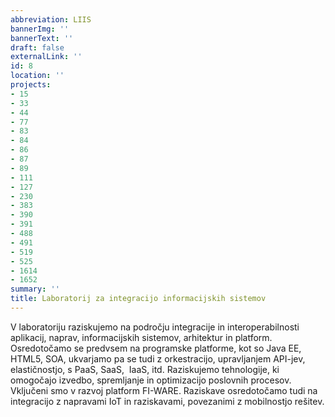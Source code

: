 ```yaml
---
abbreviation: LIIS
bannerImg: ''
bannerText: ''
draft: false
externalLink: ''
id: 8
location: ''
projects:
- 15
- 33
- 44
- 77
- 83
- 84
- 86
- 87
- 89
- 111
- 127
- 230
- 383
- 390
- 391
- 488
- 491
- 519
- 525
- 1614
- 1652
summary: ''
title: Laboratorij za integracijo informacijskih sistemov
---
```


V laboratoriju raziskujemo na področju integracije in interoperabilnosti aplikacij, naprav, informacijskih sistemov, arhitektur in platform. Osredotočamo se predvsem na programske platforme, kot so Java EE, HTML5, SOA, ukvarjamo pa se tudi z orkestracijo, upravljanjem API-jev, elastičnostjo, s PaaS, SaaS,  IaaS, itd. Raziskujemo tehnologije, ki omogočajo izvedbo, spremljanje in optimizacijo poslovnih procesov. Vključeni smo v razvoj platform FI-WARE. Raziskave osredotočamo tudi na integracijo z napravami IoT in raziskavami, povezanimi z mobilnostjo rešitev.